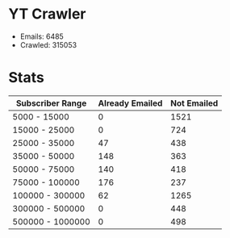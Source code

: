 # YT Crawler
- Emails: 6485
- Crawled: 315053

# Stats
| Subscriber Range  | Already Emailed | Not Emailed |
|-------|-------|-------|
| 5000 - 15000 | 0 | 1521 |
| 15000 - 25000 | 0 | 724 |
| 25000 - 35000 | 47 | 438 |
| 35000 - 50000 | 148 | 363 |
| 50000 - 75000 | 140 | 418 |
| 75000 - 100000 | 176 | 237 |
| 100000 - 300000 | 62 | 1265 |
| 300000 - 500000 | 0 | 448 |
| 500000 - 1000000 | 0 | 498 |
